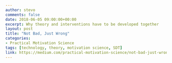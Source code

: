 ```yaml
---
author: stevo
comments: false
date: 2018-06-05 09:00:00+00:00
excerpt: Why theory and interventions have to be developed together
layout: post
title: "Not Bad, Just Wrong"
categories:
- Practical Motivation Science
tags: [technology, theory, motivation science, SDT]
link: https://medium.com/practical-motivation-science/not-bad-just-wrong-f3160b1a06f2
---
```

